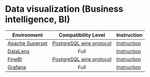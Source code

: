 # Data visualization (Business intelligence, BI)

| Environment | Compatibility Level  | Instruction |
| --- | :---: | --- |
| [Apache Superset](https://superset.apache.org) | [PostgreSQL wire protocol](../../../postgresql/intro.md) | [Instruction](../superset.md) |
| [DataLens](https://datalens.tech) | Full | [Instruction](../datalens.md) |
| [FineBI](https://intl.finebi.com/) | [PostgreSQL wire protocol](../../../postgresql/intro.md) | [Instruction](../finebi.md) |
| [Grafana](https://grafana.com) | Full | [Instruction](../grafana.md) |
